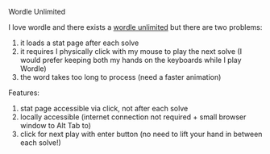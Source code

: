 Wordle Unlimited

I love wordle and there exists a [wordle unlimited](https://wordleunlimited.org/) but there are two problems:
1. it loads a stat page after each solve
2. it requires I physically click with my mouse to play the next solve (I would prefer keeping both my hands on the keyboards while I play Wordle)
3. the word takes too long to process (need a faster animation)

Features: 
1. stat page accessible via click, not after each solve
2. locally accessible (internet connection not required + small browser window to Alt Tab to)
3. click for next play with enter button (no need to lift your hand in between each solve!)

